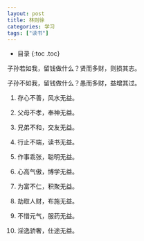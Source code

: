 ```yaml
---
layout: post
title: 林则徐
categories: 学习
tags: ["读书"]
---
```


* 目录
{:toc .toc}

子孙若如我，留钱做什么？贤而多财，则损其志。

子孙不如我，留钱做什么？愚而多财，益增其过。



1. 存心不善，风水无益。

2. 父母不孝，奉神无益。

3. 兄弟不和，交友无益。

4. 行止不端，读书无益。

5. 作事乖张，聪明无益。

6. 心高气傲，博学无益。

7. 为富不仁，积聚无益。

8. 劫取人财，布施无益。

9. 不惜元气，服药无益。

10. 淫逸骄奢，仕途无益。